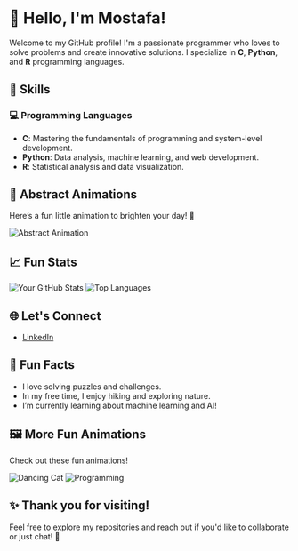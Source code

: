 # 👋 Hello, I'm Mostafa!

Welcome to my GitHub profile! I'm a passionate programmer who loves to solve problems and create innovative solutions. I specialize in **C**, **Python**, and **R** programming languages.

## 🚀 Skills

### 💻 Programming Languages
- **C**: Mastering the fundamentals of programming and system-level development.
- **Python**: Data analysis, machine learning, and web development.
- **R**: Statistical analysis and data visualization.

## 🎨 Abstract Animations
Here’s a fun little animation to brighten your day! 🎉

![Abstract Animation](https://media.giphy.com/media/3oEjI6SIIHBdRxXI40/giphy.gif) <!-- Replace with your desired GIF -->

## 📈 Fun Stats
![Your GitHub Stats](https://github-readme-stats.vercel.app/api?username=your-github-username&show_icons=true&theme=radical)
![Top Languages](https://github-readme-stats.vercel.app/api/top-langs/?username=your-github-username&layout=compact&theme=radical)

## 🌐 Let's Connect
- [LinkedIn](https://www.linkedin.com/in/mostafa-tamiminezhad/)


## 🎉 Fun Facts
- I love solving puzzles and challenges.
- In my free time, I enjoy hiking and exploring nature.
- I’m currently learning about machine learning and AI!

## 🖼️ More Fun Animations
Check out these fun animations!

![Dancing Cat](https://media.giphy.com/media/JIX9t2j0ZTN9S/giphy.gif) <!-- Replace with your desired GIF -->
![Programming](https://media.giphy.com/media/26u4cqi8z5s8G0D3a/giphy.gif) <!-- Replace with your desired GIF -->

## ✨ Thank you for visiting!
Feel free to explore my repositories and reach out if you'd like to collaborate or just chat! 🚀
